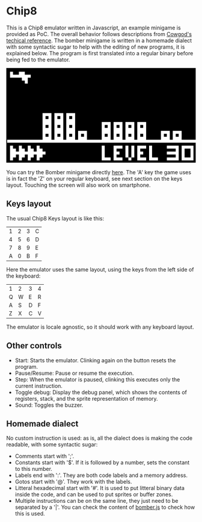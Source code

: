 # Chip8
This is a Chip8 emulator written in Javascript, an example minigame is provided as PoC.
The overall behavior follows descriptions from [Cowgod's techical reference](http://devernay.free.fr/hacks/chip8/C8TECH10.HTM).
The bomber minigame is written in a homemade dialect with some syntactic sugar to help with the editing of new programs, it is explained below. The program is first translated into a regular binary before being fed to the emulator.

![Bomber sample game](bomber.gif)

You can try the Bomber minigame directly [here](https://zemido.github.io/Chip8/c8.html).
The 'A' key the game uses is in fact the 'Z' on your regular keyboard, see next section on the keys layout. Touching the screen will also work on smartphone.

## Keys layout
The usual Chip8 Keys layout is like this:
<table>
<tbody>
<tr>
<td>1</td>
<td>2</td>
<td>3</td>
<td>C</td>
</tr>
<tr>
<td>4</td>
<td>5</td>
<td>6</td>
<td>D</td>
</tr>
<tr>
<td>7</td>
<td>8</td>
<td>9</td>
<td>E</td>
</tr>
<tr>
<td>A</td>
<td>0</td>
<td>B</td>
<td>F</td>
</tr>
</tbody>
</table>

Here the emulator uses the same layout, using the keys from the left side of the keyboard:
<table>
<tbody>
<tr>
<td>1</td>
<td>2</td>
<td>3</td>
<td>4</td>
</tr>
<tr>
<td>Q</td>
<td>W</td>
<td>E</td>
<td>R</td>
</tr>
<tr>
<td>A</td>
<td>S</td>
<td>D</td>
<td>F</td>
</tr>
<tr>
<td>Z</td>
<td>X</td>
<td>C</td>
<td>V</td>
</tr>
</tbody>
</table>

The emulator is locale agnostic, so it should work with any keyboard layout.

## Other controls
* Start: Starts the emulator. Clinking again on the button resets the program.
* Pause/Resume: Pause or resume the execution.
* Step: When the emulator is paused, clinking this executes only the current instruction.
* Toggle debug: Display the debug panel, which shows the contents of registers, stack, and the sprite representation of memory.
* Sound: Toggles the buzzer.

## Homemade dialect
No custom instruction is used: as is, all the dialect does is making the code readable, with some syntactic sugar:
* Comments start with ';'.
* Constants start with '$'. If it is followed by a number, sets the constant to this number.
* Labels end with ':'. They are both code labels and a memory address.
* Gotos start with '@'. They work with the labels.
* Litteral hexadecimal start with '#'. It is used to put litteral binary data inside the code, and can be used to put sprites or buffer zones.
* Multiple instructions can be on the same line, they just need to be separated by a '|'.
You can check the content of [bomber.js](https://zemido.github.io/Chip8/bomber.js) to check how this is used.

